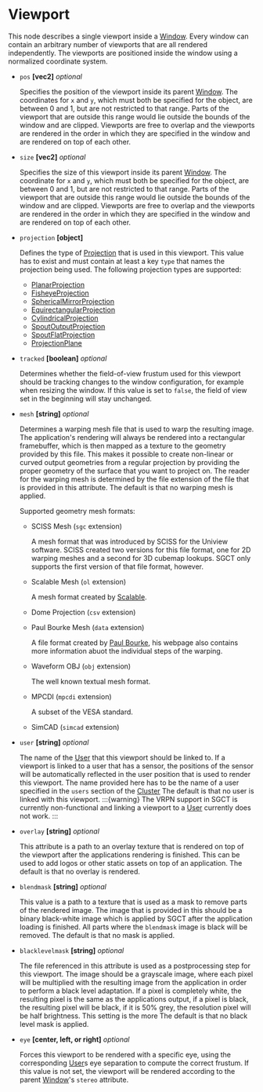 # Viewport
This node describes a single viewport inside a [Window](window). Every window can contain an arbitrary number of viewports that are all rendered independently. The viewports are positioned inside the window using a normalized coordinate system.

- `pos` **[vec2]** _optional_

  Specifies the position of the viewport inside its parent [Window](window). The coordinates for `x` and `y`, which must both be specified for the object, are between 0 and 1, but are not restricted to that range. Parts of the viewport that are outside this range would lie outside the bounds of the window and are clipped. Viewports are free to overlap and the viewports are rendered in the order in which they are specified in the window and are rendered on top of each other.

- `size` **[vec2]** _optional_

  Specifies the size of this viewport inside its parent [Window](window). The coordinate for `x` and `y`, which must both be specified for the object, are between 0 and 1, but are not restricted to that range. Parts of the viewport that are outside this range would lie outside the bounds of the window and are clipped. Viewports are free to overlap and the viewports are rendered in the order in which they are specified in the window and are rendered on top of each other.

- `projection` **[object]**

  Defines the type of [Projection](projection/index) that is used in this viewport. This value has to exist and must contain at least a key `type` that names the projection being used. The following projection types are supported:
  - [PlanarProjection](projection/planarprojection)
  - [FisheyeProjection](projection/fisheyeprojection)
  - [SphericalMirrorProjection](projection/sphericalmirrorprojection)
  - [EquirectangularProjection](projection/equirectangularprojection)
  - [CylindricalProjection](projection/cylindricalprojection)
  - [SpoutOutputProjection](projection/spoutoutputprojection)
  - [SpoutFlatProjection](projection/spoutflatprojection)
  - [ProjectionPlane](projection/projectionplane)

- `tracked` **[boolean]** _optional_

  Determines whether the field-of-view frustum used for this viewport should be tracking changes to the window configuration, for example when resizing the window. If this value is set to `false`, the field of view set in the beginning will stay unchanged.

- `mesh` **[string]** _optional_

  Determines a warping mesh file that is used to warp the resulting image. The application's rendering will always be rendered into a rectangular framebuffer, which is then mapped as a texture to the geometry provided by this file. This makes it possible to create non-linear or curved output geometries from a regular projection by providing the proper geometry of the surface that you want to project on. The reader for the warping mesh is determined by the file extension of the file that is provided in this attribute. The default is that no warping mesh is applied.

  Supported geometry mesh formats:
  - SCISS Mesh (`sgc` extension)

    A mesh format that was introduced by SCISS for the Uniview software. SCISS created two versions for this file format, one for 2D warping meshes and a second for 3D cubemap lookups. SGCT only supports the first version of that file format, however.

  - Scalable Mesh (`ol` extension)

    A mesh format created by [Scalable](http://www.scalabledisplay.com/products/scalable-sdk/).

  - Dome Projection (`csv` extension)

  - Paul Bourke Mesh (`data` extension)

    A file format created by [Paul Bourke](http://paulbourke.net/dataformats/meshwarp/), his webpage also contains more information abuot the individual steps of the warping.

  - Waveform OBJ (`obj` extension)

    The well known textual mesh format.

  - MPCDI (`mpcdi` extension)

    A subset of the VESA standard.

  - SimCAD (`simcad` extension)

- `user` **[string]** _optional_

  The name of the [User](user) that this viewport should be linked to. If a viewport is linked to a user that has a sensor, the positions of the sensor will be automatically reflected in the user position that is used to render this viewport. The name provided here has to be the name of a user specified in the `users` section of the [Cluster](cluster) The default is that no user is linked with this viewport.
  :::{warning}
  The VRPN support in SGCT is currently non-functional and linking a viewport to a [User](user) currently does not work.
  :::

- `overlay` **[string]** _optional_

  This attribute is a path to an overlay texture that is rendered on top of the viewport after the applications rendering is finished. This can be used to add logos or other static assets on top of an application. The default is that no overlay is rendered.

- `blendmask` **[string]** _optional_

  This value is a path to a texture that is used as a mask to remove parts of the rendered image. The image that is provided in this should be a binary black-white image which is applied by SGCT after the application loading is finished. All parts where the `blendmask` image is black will be removed. The default is that no mask is applied.

- `blacklevelmask` **[string]** _optional_

  The file referenced in this attribute is used as a postprocessing step for this viewport. The image should be a grayscale image, where each pixel will be multiplied with the resulting image from the application in order to perform a black level adaptation. If a pixel is completely white, the resulting pixel is the same as the applications output, if a pixel is black, the resulting pixel will be black, if it is 50% grey, the resolution pixel will be half brightness. This setting is the more The default is that no black level mask is applied.

- `eye` **[center, left, or right]** _optional_

  Forces this viewport to be rendered with a specific eye, using the corresponding [User](user)s eye separation to compute the correct frustum. If this value is not set, the viewport will be rendered according to the parent [Window](window)'s `stereo` attribute.

